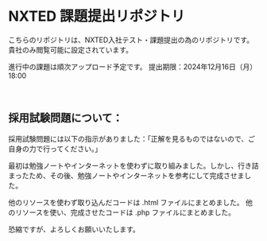 # NXTED 課題提出リポジトリ

こちらのリポジトリは、NXTED入社テスト・課題提出の為のリポジトリです。
貴社のみ閲覧可能に設定されています。

進行中の課題は順次アップロード予定です。
提出期限：2024年12月16日（月）18:00

<br>

## 採用試験問題について：

採用試験問題には以下の指示がありました：「正解を見るものではないので、ご自身の力で行ってください。」

最初は勉強ノートやインターネットを使わずに取り組みました。しかし、行き詰まったため、その後、勉強ノートやインターネットを参考にして完成させました。

他のリソースを使わず取り込んだコードは .html ファイルにまとめました。
他のリソースを使い、完成させたコードは .php ファイルにまとめました。

恐縮ですが、よろしくお願いいたします。